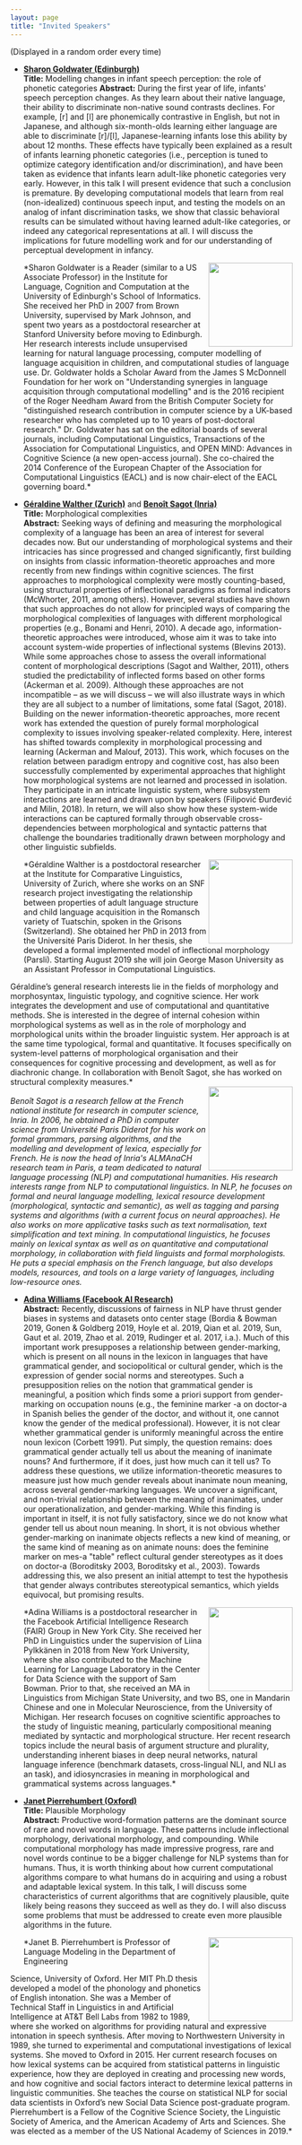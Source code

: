 ```yaml
---
layout: page
title: "Invited Speakers"
---
```


(Displayed in a random order every time)

- [**Sharon Goldwater (Edinburgh)**][goldwater]  
  **Title:**  Modelling changes in infant speech perception: the role of phonetic categories
  **Abstract:** 
  During the first year of life, infants' speech perception changes. As they learn about their native language, their ability to discriminate non-native sound contrasts declines. For example, [r] and [l] are phonemically contrastive in English, but not in Japanese, and although six-month-olds learning either language are able to discriminate [r]/[l], Japanese-learning infants lose this ability by about 12 months. These effects have typically been explained as a result of infants learning phonetic categories (i.e., perception is tuned to optimize category identification and/or discrimination), and have been taken as evidence that infants learn adult-like phonetic categories very early. However, in this talk I will present evidence that such a conclusion is premature. By developing computational models that learn from real (non-idealized) continuous speech input, and testing the models on an analog of infant discrimination tasks, we show that classic behavioral results can be simulated without having learned adult-like categories, or indeed any categorical representations at all. I will discuss the implications for future modelling work and for our understanding of perceptual development in infancy.
  
  <img align="right" width=150 src="http://homepages.inf.ed.ac.uk/sgwater/images/sgwater.jpg">  
  *Sharon Goldwater is a Reader (similar to a US Associate Professor) in the Institute for Language, Cognition and Computation at the University of Edinburgh's School of Informatics. She received her PhD in 2007 from Brown University, supervised by Mark Johnson, and spent two years as a postdoctoral researcher at Stanford University before moving to Edinburgh. Her research interests include unsupervised learning for natural language processing, computer modelling of language acquisition in children, and computational studies of language use. Dr. Goldwater holds a Scholar Award from the James S McDonnell Foundation for her work on "Understanding synergies in language acquisition through computational modelling" and is the 2016 recipient of the Roger Needham Award from the British Computer Society for "distinguished research contribution in computer science by a UK-based researcher who has completed up to 10 years of post-doctoral research." Dr. Goldwater has sat on the editorial boards of several journals, including Computational Linguistics, Transactions of the Association for Computational Linguistics, and OPEN MIND: Advances in Cognitive Science (a new open-access journal). She co-chaired the 2014 Conference of the European Chapter of the Association for Computational Linguistics (EACL) and is now chair-elect of the EACL governing board.*

- [**Géraldine Walther (Zurich)**][walther] and [**Benoît Sagot (Inria)**][sagot]  
  **Title:** Morphological complexities  
  **Abstract:**
Seeking ways of defining and measuring the morphological complexity of a language has been an area of interest for several decades now. But our understanding of morphological systems and their intricacies has since progressed and changed significantly, first building on insights from classic information-theoretic approaches and more recently from new findings within cognitive sciences.
The first approaches to morphological complexity were mostly counting-based, using structural properties of inflectional paradigms as formal indicators (McWhorter, 2011, among others). However, several studies have shown that such approaches do not allow for principled ways of comparing the morphological complexities of languages with different morphological properties (e.g., Bonami and Henri, 2010). A decade ago, information-theoretic approaches were introduced, whose aim it was to take into account system-wide properties of inflectional systems (Blevins 2013). While some approaches chose to assess the overall informational content of morphological descriptions (Sagot and Walther, 2011), others studied the predictability of inflected forms based on other forms (Ackerman et al. 2009). Although these approaches are not incompatible – as we will discuss – we will also illustrate ways in which they are all subject to a number of limitations, some fatal (Sagot, 2018). Building on the newer information-theoretic approaches, more recent work has extended the question of purely formal morphological complexity to issues involving speaker-related complexity. Here, interest has shifted towards complexity in morphological processing and learning (Ackerman and Malouf, 2013). This work, which focuses on the relation between paradigm entropy and cognitive cost, has also been successfully complemented by experimental approaches that highlight how morphological systems are not learned and processed in isolation. They participate in an intricate linguistic system, where subsystem interactions are learned and drawn upon by speakers (Filipović Ðurđević and Milin, 2018). In return, we will also show how these system-wide interactions can be captured formally through observable cross-dependencies between morphological and syntactic patterns that challenge the boundaries traditionally drawn between morphology and other linguistic subfields.  

  <img align="right" width=150 src="http://geraldinewalther.net/wp-content/uploads/2018/02/me5.jpg">  
  *Géraldine Walther is a postdoctoral researcher at the Institute for Comparative Linguistics, University of Zurich, where she works on an SNF research project investigating the relationship between properties of adult language structure and child language acquisition in the Romansch variety of Tuatschin, spoken in the Grisons (Switzerland). She obtained her PhD in 2013 from the Université Paris Diderot. In her thesis, she developed a formal implemented model of inflectional morphology (Parsli). Starting August 2019 she will join George Mason University as an Assistant Professor in Computational Linguistics.
Géraldine’s general research interests lie in the fields of morphology and morphosyntax, linguistic typology, and cognitive science. Her work integrates the development and use of computational and quantitative methods. She is interested in the degree of internal cohesion within morphological systems as well as in the role of morphology and morphological units within the broader linguistic system. Her approach is at the same time typological, formal and quantitative. It focuses specifically on system-level patterns of morphological organisation and their consequences for cognitive processing and development, as well as for diachronic change. In collaboration with Benoît Sagot, she has worked on structural complexity measures.*    
  <img align="right" width=150 src="http://alpage.inria.fr/~sagot/img/profile.jpg">  
  *Benoît Sagot is a research fellow at the French national institute for research in computer science, Inria. In 2006, he obtained a PhD in computer science from Université Paris Diderot for his work on formal grammars, parsing algorithms, and the modelling and development of lexica, especially for French. He is now the head of Inria's ALMAnaCH research team in Paris, a team dedicated to natural language processing (NLP) and computational humanities.
His research interests range from NLP to computational linguistics. In NLP, he focuses on formal and neural language modelling, lexical resource development (morphological, syntactic and semantic), as well as tagging and parsing systems and algorithms (with a current focus on neural approaches). He also works on more applicative tasks such as text normalisation, text simplification and text mining. In computational linguistics, he focuses mainly on lexical syntax as well as on quantitative and computational morphology, in collaboration with field linguists and formal morphologists. He puts a special emphasis on the French language, but also develops models, resources, and tools on a large variety of languages, including low-resource ones.*

- [**Adina Williams (Facebook AI Research)**][williams]  
  **Abstract:** Recently, discussions of fairness in NLP have thrust gender biases in systems and datasets onto center stage (Bordia & Bowman 2019, Gonen & Goldberg 2019, Hoyle et al. 2019, Qian et al. 2019, Sun, Gaut et al. 2019, Zhao et al. 2019, Rudinger et al. 2017, i.a.). Much of this important work presupposes a relationship between gender-marking, which is present on all nouns in the lexicon in languages that have grammatical gender, and sociopolitical or cultural gender, which is the expression of gender social norms and stereotypes. Such a presupposition relies on the notion that grammatical gender is meaningful, a position which finds some a priori support from gender-marking on occupation nouns (e.g., the feminine marker -a on doctor-a in Spanish belies the gender of the doctor, and without it, one cannot know the gender of the medical professional). However, it is not clear whether grammatical gender is uniformly meaningful across the entire noun lexicon (Corbett 1991). Put simply, the question remains: does grammatical gender actually tell us about the meaning of inanimate nouns? And furthermore, if it does, just how much can it tell us? To address these questions, we utilize information-theoretic measures to measure just how much gender reveals about inanimate noun meaning, across several gender-marking languages. We uncover a significant, and non-trivial relationship between the meaning of inanimates, under our operationalization, and gender-marking. While this finding is important in itself, it is not fully satisfactory, since we do not know what gender tell us about noun meaning. In short, it is not obvious whether gender-marking on inanimate objects reflects a new kind of meaning, or the same kind of meaning as on animate nouns: does the feminine marker on mes-a "table" reflect cultural gender stereotypes as it does on doctor-a (Boroditsky 2003, Boroditsky et al., 2003). Towards addressing this, we also present an initial attempt to test the hypothesis that gender always contributes stereotypical semantics, which yields equivocal, but promising results. 
  
  <img align="right" width=150 src="https://research.fb.com/wp-content/uploads/2018/10/People_AdinaWilliams.jpg">  
  *Adina Williams is a postdoctoral researcher in the Facebook Artificial Intelligence Research (FAIR) Group in New York City. She received her PhD in Linguistics under the supervision of Liina Pylkkänen in 2018 from New York University, where she also contributed to the Machine Learning for Language Laboratory in the Center for Data Science with the support of Sam Bowman. Prior to that, she received an MA in Linguistics from Michigan State University, and two BS, one in Mandarin Chinese and one in Molecular Neuroscience, from the University of Michigan. Her research focuses on cognitive scientific approaches to the study of linguistic meaning, particularly compositional meaning mediated by syntactic and morphological structure. Her recent research topics include the neural basis of argument structure and plurality, understanding inherent biases in deep neural networks, natural language inference (benchmark datasets, cross-lingual NLI, and NLI as an task), and idiosyncrasies in meaning in morphological and grammatical systems across languages.*
- [**Janet Pierrehumbert (Oxford)**][pierrehumbert]  
  **Title:** Plausible Morphology  
  **Abstract:** Productive word-formation patterns are the dominant source of rare and novel words in
language. These patterns include inflectional morphology, derivational morphology, and
compounding. While computational morphology has made impressive progress, rare and novel
words continue to be a bigger challenge for NLP systems than for humans. Thus, it is worth
thinking about how current computational algorithms compare to what humans do in acquiring
and using a robust and adaptable lexical system. In this talk, I will discuss some characteristics
of current algorithms that are cognitively plausible, quite likely being reasons they succeed as
well as they do. I will also discuss some problems that must be addressed to create even more
plausible algorithms in the future.  
  
  <img align="right" width=150 src="http://www.phon.ox.ac.uk/jpierrehumbert/assets/JBP.jpg">  
  *Janet B. Pierrehumbert is Professor of Language Modeling in the Department of Engineering
Science, University of Oxford. Her MIT Ph.D thesis developed a model of the phonology and
phonetics of English intonation. She was a Member of Technical Staff in Linguistics in and
Artificial Intelligence at AT&T Bell Labs from 1982 to 1989, where she worked on algorithms for
providing natural and expressive intonation in speech synthesis. After moving to Northwestern
University in 1989, she turned to experimental and computational investigations of lexical
systems. She moved to Oxford in 2015. Her current research focuses on how lexical systems
can be acquired from statistical patterns in linguistic experience, how they are deployed in
creating and processing new words, and how cognitive and social factors interact to determine
lexical patterns in linguistic communities. She teaches the course on statistical NLP for social
data scientists in Oxford’s new Social Data Science post-graduate program.
Pierrehumbert is a Fellow of the Cognitive Science Society, the Linguistic Society of America,
and the American Academy of Arts and Sciences. She was elected as a member of the US
National Academy of Sciences in 2019.*

<script type="text/javascript">
var ul = document.querySelector('ul');
for (var i = ul.children.length; i >= 0; i--) {
    ul.appendChild(ul.children[Math.random() * i | 0]);
}
</script>

[goldwater]: https://homepages.inf.ed.ac.uk/sgwater/research.html
[williams]: https://wp.nyu.edu/adinawilliams/
[walther]: http://geraldinewalther.net
[pierrehumbert]: http://www.phon.ox.ac.uk/jpierrehumbert/
[sagot]: http://alpage.inria.fr/~sagot/
